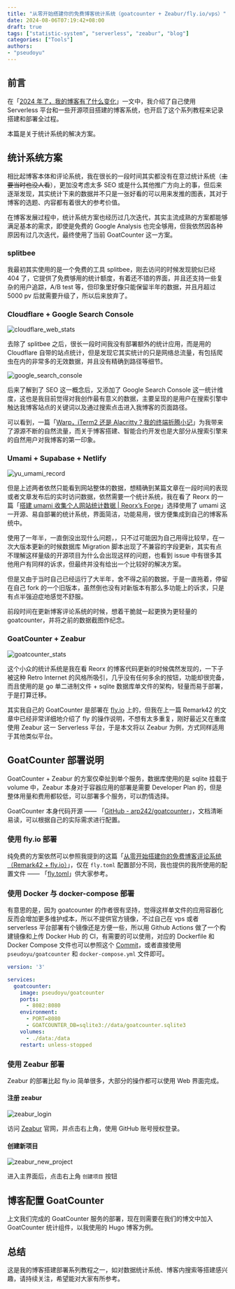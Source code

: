```yaml
---
title: "从零开始搭建你的免费博客统计系统（goatcounter + Zeabur/fly.io/vps）"
date: 2024-08-06T07:19:42+08:00
draft: true
tags: ["statistic-system", "serverless", "zeabur", "blog"]
categories: ["Tools"]
authors:
- "pseudoyu"
---
```


## 前言

在「[2024 年了，我的博客有了什么变化](https://www.pseudoyu.com/zh/2024/06/29/what_changed_in_my_blog_2024/)」一文中，我介绍了自己使用 Serverless 平台和一些开源项目搭建的博客系统，也开启了这个系列教程来记录搭建和部署全过程。

本篇是关于统计系统的解决方案。

## 统计系统方案

相比起博客本体和评论系统，我在很长的一段时间其实都没有在意过统计系统（~~主要当时也没人看~~），更加没考虑太多 SEO 或是什么其他推广方向上的事，但后来逐渐发现，其实统计下来的数据并不只是一张好看的可以用来发推的图表，其对于博客的选题、内容都有着很大的参考价值。

在博客发展过程中，统计系统方案也经历过几次迭代，其实主流成熟的方案都能够满足基本的需求，即使是免费的 Google Analysis 也完全够用，但我依然因各种原因有过几次迭代，最终使用了当前 GoatCounter 这一方案。

### splitbee

我最初其实使用的是一个免费的工具 splitbee，刚去访问的时候发现貌似已经 404 了，它提供了免费够用的统计额度，有着还不错的界面，并且还支持一些复杂的用户追踪，A/B test 等，但印象里好像只能保留半年的数据，并且月超过 5000 pv 后就需要升级了，所以后来放弃了。

### Cloudflare + Google Search Console

![cloudflare_web_stats](https://image.pseudoyu.com/images/cloudflare_web_stats.png)

去除了 splitbee 之后，很长一段时间我没有部署额外的统计应用，而是用的 Cloudflare 自带的站点统计，但是发现它其实统计的只是网络总流量，有包括爬虫在内的非常多的无效数据，并且没有精确到路径等细节。

![google_search_console](https://image.pseudoyu.com/images/google_search_console.png)

后来了解到了 SEO 这一概念后，又添加了 Google Search Console 这一统计维度，这也是我目前觉得对我创作最有意义的数据，主要呈现的是用户在搜索引擎中触达我博客站点的关键词以及通过搜索点击进入我博客的页面路径。

可以看到，一篇「[Warp，iTerm2 还是 Alacritty？我的终端折腾小记](https://www.pseudoyu.com/zh/category/tools/)」为我带来了源源不断的自然流量，而关于博客搭建、智能合约开发也是大部分从搜索引擎来的自然用户对我博客的第一印象。

### Umami + Supabase + Netlify

![yu_umami_record](https://image.pseudoyu.com/images/yu_umami_record.png)

但是上述两者依然只能看到网站整体的数据，想精确到某篇文章在一段时间的表现或者文章发布后的实时访问数据，依然需要一个统计系统，我在看了 Reorx 的一篇「[搭建 umami 收集个人网站统计数据 | Reorx’s Forge](https://reorx.com/blog/deploy-umami-for-personal-website/)」选择使用了 umami 这一开源、易自部署的统计系统，界面简洁，功能易用，很方便集成到自己的博客系统中。

使用了一年半，一直倒没出现什么问题，，只不过可能因为自己用得比较早，在一次大版本更新的时候数据库 Migration 脚本出现了不兼容的字段更新，其实有点不理解这样量级的开源项目为什么会出现这样的问题，也看到 issue 中有很多其他用户有同样的诉求，但最终并没有给出一个比较好的解决方案。

但是又由于当时自己已经运行了大半年，舍不得之前的数据，于是一直拖着，停留在自己 fork 的一个旧版本，虽然倒也没有对新版本有那么多功能上的诉求，只是有点半强迫症地感觉不舒服。

前段时间在更新博客评论系统的时候，想着干脆就一起更换为更轻量的 goatcounter，并将之前的数据截图作纪念。

### GoatCounter + Zeabur

![goatcounter_stats](https://image.pseudoyu.com/images/goatcounter_stats.png)

这个小众的统计系统是我在看 Reorx 的博客代码更新的时候偶然发现的，一下子被这种 Retro Internet 的风格所吸引，几乎没有任何多余的按钮，功能却很完备，而且使用的是 go 单二进制文件 + sqlite 数据库单文件的架构，轻量而易于部署，于是打算迁移。

其实我自己的 GoatCounter 是部署在 [fly.io](https://fly.io/) 上的，但我在上一篇 Remark42 的文章中已经非常详细地介绍了 fly 的操作说明，不想有太多重复，刚好最近又在重度使用 Zeabur 这一 Serverless 平台，于是本文将以 Zeabur 为例，方式同样适用于其他类似平台。

## GoatCounter 部署说明

GoatCounter + Zeabur 的方案仅牵扯到单个服务，数据库使用的是 sqlite 挂载于 volume 中，Zeabur 本身对于容器应用的部署是需要 Developer Plan 的，但是整体用量和费用都较低，可以部署多个服务，可以酌情选择。

GoatCounter 本身代码开源 —— 「[GitHub - arp242/goatcounter](https://github.com/arp242/goatcounter)」，文档清晰易读，可以根据自己的实际需求进行配置。

### 使用 fly.io 部署

纯免费的方案依然可以参照我提到的这篇「[从零开始搭建你的免费博客评论系统（Remark42 + fly.io）](https://www.pseudoyu.com/zh/2024/07/22/free_commenting_system_using_remark42_and_flyio/)」，仅在 `fly.toml` 配置部分不同，我也提供的我所使用的配置文件 —— 「[fly.toml](https://github.com/pseudoyu/goatcounter-on-fly/blob/master/fly.toml)」供大家参考。

### 使用 Docker 与 docker-compose 部署

有意思的是，因为 goatcounter 的作者很有坚持，觉得这样单文件的应用容器化反而会增加更多维护成本，所以不提供官方镜像，不过自己在 vps 或者 serverless 平台部署有个镜像还是方便一些，所以用 Github Actions 做了一个构建镜像和上传 Docker Hub 的 CI，有需要的可以使用，对应的 Dockerfile 和 Docker Compose 文件也可以参照这个 [Commit](https://github.com/pseudoyu/goatcounter/commit/b98de9873ee331133a39b409fd4bb00cf55c8a05)，或者直接使用 `pseudoyu/goatcounter` 和 `docker-compose.yml` 文件即可。

```yaml
version: '3'

services:
  goatcounter:
    image: pseudoyu/goatcounter
    ports:
      - 8082:8080
    environment:
      - PORT=8080
      - GOATCOUNTER_DB=sqlite3://data/goatcounter.sqlite3
    volumes:
      - ./data:/data
    restart: unless-stopped
```

### 使用 Zeabur 部署

Zeabur 的部署比起 fly.io 简单很多，大部分的操作都可以使用 Web 界面完成。

#### 注册 zeabur

![zeabur_login](https://image.pseudoyu.com/images/zeabur_login.png)

访问 [Zeabur](https://zeabur.com?referralCode=pseudoyu) 官网，并点击右上角，使用 GitHub 账号授权登录。

#### 创建新项目

![zeabur_new_project](https://image.pseudoyu.com/images/zeabur_new_project.png)

进入主界面后，点击右上角 `创建项目` 按钮

## 博客配置 GoatCounter

上文我们完成的 GoatCounter 服务的部署，现在则需要在我们的博文中加入 GoatCounter 统计组件，以我使用的 Hugo 博客为例。

## 总结

这是我的博客搭建部署系列教程之一，如对数据统计系统、博客内搜索等搭建感兴趣，请持续关注，希望能对大家有所参考。
